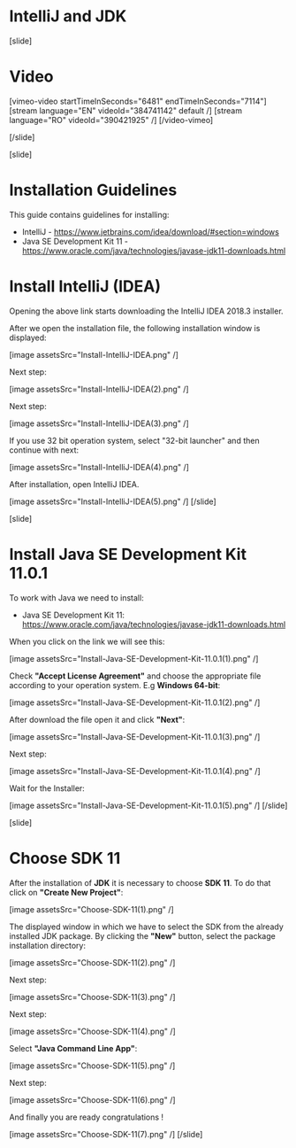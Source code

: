 # IntelliJ and JDK

[slide]
# Video

[vimeo-video startTimeInSeconds="6481" endTimeInSeconds="7114"]
[stream language="EN" videoId="384741142" default /]
[stream language="RO" videoId="390421925"  /]
[/video-vimeo]

[/slide]

[slide]
# Installation Guidelines
This guide contains guidelines for installing:
- IntelliJ - https://www.jetbrains.com/idea/download/#section=windows
- Java SE Development Kit 11 - https://www.oracle.com/java/technologies/javase-jdk11-downloads.html

# Install IntelliJ (IDEA)
Opening the above link starts downloading the IntelliJ IDEA 2018.3 installer. 

After we open the installation file, the following installation window is displayed:

[image assetsSrc="Install-IntelliJ-IDEA.png" /]

Next step:

[image assetsSrc="Install-IntelliJ-IDEA(2).png" /]

Next step:

[image assetsSrc="Install-IntelliJ-IDEA(3).png" /]

If you use 32 bit operation system, select "32-bit launcher" and then continue with next:

[image assetsSrc="Install-IntelliJ-IDEA(4).png" /]

After installation, open IntelliJ IDEA.

[image assetsSrc="Install-IntelliJ-IDEA(5).png" /]
[/slide]

[slide]
# Install Java SE Development Kit 11.0.1
To work with Java we need to install:
- Java SE Development Kit 11: https://www.oracle.com/java/technologies/javase-jdk11-downloads.html

When you click on the link we will see this:

[image assetsSrc="Install-Java-SE-Development-Kit-11.0.1(1).png" /]

Check **"Accept License Agreement"** and choose the appropriate file according to your operation system.
E.g **Windows 64-bit**:

[image assetsSrc="Install-Java-SE-Development-Kit-11.0.1(2).png" /]

After download the file open it and click **"Next"**:

[image assetsSrc="Install-Java-SE-Development-Kit-11.0.1(3).png" /]

Next step:

[image assetsSrc="Install-Java-SE-Development-Kit-11.0.1(4).png" /]

Wait for the Installer: 

[image assetsSrc="Install-Java-SE-Development-Kit-11.0.1(5).png" /]
[/slide]


[slide]
# Choose SDK 11
After the installation of **JDK** it is necessary to choose **SDK 11**. To do that click on **"Create New Project"**:

[image assetsSrc="Choose-SDK-11(1).png" /]

The displayed window in which we have to select the SDK from the already installed JDK package. 
By clicking the **"New"** button, select the package installation directory:

[image assetsSrc="Choose-SDK-11(2).png" /]

Next step:

[image assetsSrc="Choose-SDK-11(3).png" /]

Next step:

[image assetsSrc="Choose-SDK-11(4).png" /]

Select **"Java Command Line App"**:

[image assetsSrc="Choose-SDK-11(5).png" /]

Next step:

[image assetsSrc="Choose-SDK-11(6).png" /]

And finally you are ready congratulations !

[image assetsSrc="Choose-SDK-11(7).png" /]
[/slide]